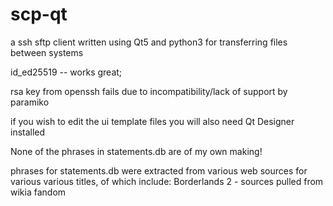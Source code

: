 # scp-qt
a ssh sftp client written using Qt5 and python3 for transferring files between systems

id_ed25519 -- works great;

rsa key from openssh fails due to incompatibility/lack of support by paramiko

if you wish to edit the ui template files you will also need Qt Designer installed

None of the phrases in statements.db are of my own making!

phrases for statements.db were extracted from various web sources for various various titles, of which include:
 Borderlands 2 - sources pulled from wikia fandom
